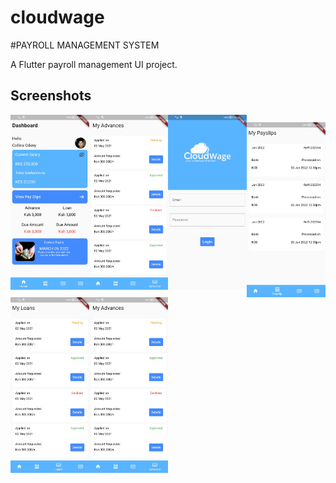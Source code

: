 # cloudwage

#PAYROLL MANAGEMENT SYSTEM 

A Flutter  payroll management UI project.




## Screenshots
<img src='https://github.com/Byron94odhiambo/cloudwage/blob/main/screenshots/dashboard.jpg' align='left' width='25%'>
<img src='https://github.com/Byron94odhiambo/cloudwage/blob/main/screenshots/advances.jpg' align='left' width='25%'>
<img src='https://github.com/Byron94odhiambo/cloudwage/blob/main/screenshots/login.jpg' align='left' width='25%'>



##


<img src='https://github.com/Byron94odhiambo/cloudwage/blob/main/screenshots/payslips.jpg' align='left' width='25%'>
<img src='https://github.com/Byron94odhiambo/cloudwage/blob/main/screenshots/loans.jpg' align='left' width='25%'>
<img src='https://github.com/Byron94odhiambo/cloudwage/blob/main/screenshots/advances.jpg' align='left' width='25%'>


